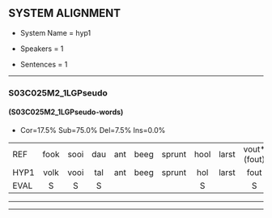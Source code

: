 
## SYSTEM ALIGNMENT

- System Name = hyp1

- Speakers = 1

- Sentences = 1

---

### S03C025M2_1LGPseudo

#### (S03C025M2_1LGPseudo-words)

- Cor=17.5%	Sub=75.0%	Del=7.5%	Ins=0.0%

|  |  |  |  |  |  |  |  |  |  |  |  |  |  |  |  |  |  |  |  |  |  |  |  |  |  |  |  |  |  |  |  |  |  |  |  |  |  |  |  |  |
|:--- |:---:|:---:|:---:|:---:|:---:|:---:|:---:|:---:|:---:|:---:|:---:|:---:|:---:|:---:|:---:|:---:|:---:|:---:|:---:|:---:|:---:|:---:|:---:|:---:|:---:|:---:|:---:|:---:|:---:|:---:|:---:|:---:|:---:|:---:|:---:|:---:|:---:|:---:|:---:|:---:|
| REF | fook | sooi | dau | ant | beeg | sprunt | hool | larst | vout*(fout) | zwoei | fam | rachts*(rechts) | vaap | sprieuw | keng | swoers | doer | plirt | jien | blard | guul*(geul) | hoekt | neeuw | noork | vid | zans | leum | haans | spaai | sjalt | heik | sank | roen | frijk | eem | schard | grek | dron | snaaf | stuid |
| HYP1 | volk | vooi | tal | ant | beeg | sprunt | hol | larst | fout | swo | fam |  |  |  | recht | vap | spriew | king | zoers | dour | leert | jijn | plart | gelhoekt | nelnovid | fant | lui | hant | spooi | sialt | hek | sank | groen | freik | eém | schart | grik | drom | snaaf | stuit |
| EVAL | S | S | S |  |  |  | S |  | S | S |  | D | D | D | S | S | S | S | S | S | S | S | S | S | S | S | S | S | S | S | S |  | S | S | S | S | S | S |  | S |
---

---
